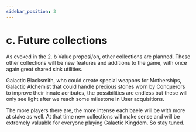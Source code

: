 ```yaml
---
sidebar_position: 3
---
```


# c. Future collections

As evoked in the 2. b Value proposi/on, other collections are planned. These other collections will be new features and additions to the game, with once again great shared sink utilities.

Galactic Blacksmith, who could create special weapons for Motherships, Galactic Alchemist that could handle precious stones worn by Conquerors to improve their innate aeributes, the possibilities are endless but these will only see light after we reach some milestone in User acquisitions.

The more players there are, the more intense each baele will be with more at stake as well. At that time new collections will make sense and will be extremely valuable for everyone playing Galactic Kingdom. So stay tuned.